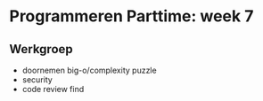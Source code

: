 # Programmeren Parttime: week 7




## Werkgroep

- doornemen big-o/complexity puzzle
- security
- code review find
